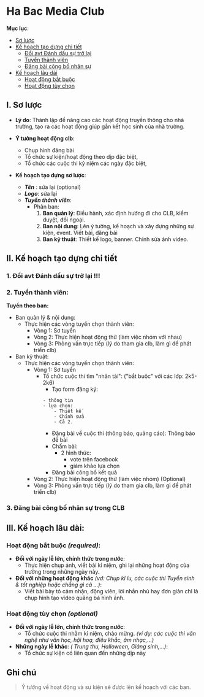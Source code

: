 # Ha Bac Media Club

**Mục lục**:
- [Sơ lược](#i-sơ-lược)
- [Kế hoạch tạo dựng chi tiết](#ii-kế-hoạch-tạo-dựng-chi-tiết)
  - [Đổi avt Đánh dấu sự trở lại](#1-đổi-avt-đánh-dấu-sự-trở-lại-)
  - [Tuyển thành viên](#2-tuyển-thành-viên)
  - [Đăng bài công bố nhân sự](#3-đăng-bài-công-bố-nhân-sự-trong-clb)
- [Kế hoạch lâu dài](#iii-kế-hoạch-lâu-dài)
  - [Hoạt động bắt buộc](#hoạt-động-bắt-buộc-required)
  - [Hoạt động tùy chọn](#hoạt-động-tùy-chọn-optional)


## I. Sơ lược
- **Lý do**: Thành lập để nâng cao các hoạt động truyền thông cho nhà trường, tạo ra các hoạt động giúp gắn kết học sinh của nhà trường.

- **Ý tưởng hoạt động clb**:
    - Chụp hình đăng bài
    - Tổ chức sự kiện/hoạt động theo dịp đặc biệt,
    - Tổ chức các cuộc thi kỷ niệm các ngày đặc biệt,            
- **Kế hoạch tạo dựng sơ lược**:
    - ***Tên*** : sửa lại (optional)
    - ***Logo***: sửa lại
    - ***Tuyển thành viên***:
        - Phân ban:
            1. **Ban quản lý**: Điều hành, xác định hướng đi cho CLB, kiểm duyệt, đối ngoại. 
            2. **Ban nội dung**: Lên ý tưởng, kế hoạch và xây dựng những sự kiện, event. Viết bài, đăng bài
            3. **Ban kỹ thuật**: Thiết kế logo, banner. Chỉnh sửa ảnh video.

## II. Kế hoạch tạo dựng chi tiết

### 1. Đổi avt Đánh dấu sự trở lại !!!

### 2. Tuyển thành viên: 
**Tuyển theo ban:**
- Ban quản lý & nội dung:
    - Thực hiện các vòng tuyển chọn thành viên:
        - Vòng 1: Sơ tuyển
        - Vòng 2: Thực hiện hoạt động thử (làm việc nhóm với nhau)
        - Vòng 3: Phỏng vấn trực tiếp (lý do tham gia clb, làm gì để phát triển clb)
- Ban kỹ thuật:
    - Thực hiện các vòng tuyển chọn thành viên:
        - Vòng 1: Sơ tuyển
            - Tổ chức cuộc thi tìm "nhân tài": ("bắt buộc" với các lớp: 2k5-2k6)
                - Tạo form đăng ký:
                ```
                - thông tin         
                - lựa chọn:              
                    - Thiết kế              
                    - Chỉnh sửa
                    - Cả 2.                            
                ```
                - Đăng bài về cuộc thi (thông báo, quảng cáo): Thông báo đề bài
                - Chấm bài: 
                    - 2 hình thức: 
                        - vote trên facebook
                        - giám khảo lựa chọn
                - Đăng bài công bố kết quả
        - Vòng 2: Thực hiện hoạt động thử (làm việc nhóm) (Optional)
        - Vòng 3: Phỏng vấn trực tiếp (lý do tham gia clb, làm gì để phát triển clb)
### 3. Đăng bài công bố nhân sự trong CLB

## III. Kế hoạch lâu dài:
### Hoạt động bắt buộc *(required)*:
- **Đối với ngày lễ lớn, chính thức trong nước**:
    - Thực hiện chụp ảnh, viết bài kỉ niệm, ghi lại những hoạt động của trường trong những ngày này.
- **Đối với những hoạt động khác** *(vd: Chụp kỉ íu, các cuộc thi Tuyển sinh & tốt nghiệp hoặc chẳng gì cả ...)*:
    - Viết bài bày tỏ cảm nhận, động viên, lời nhắn nhủ hay đơn giản chỉ là chụp hình tạo video quảng bá hình ảnh.
### Hoạt động tùy chọn *(optional)*
- **Đối với ngày lễ lớn, chính thức trong nước**:
    - Tổ chức cuộc thi nhằm kỉ niệm, chào mừng. *(ví dụ: các cuộc thi văn nghệ như văn học, hội hoạ, điêu khắc, âm nhạc,...)*
- **Những ngày lễ khác**: *( Trung thu, Halloween, Giáng sinh,...)*:
    - Tổ chức sự kiện có liên quan đến những dịp này
## Ghi chú
> Ý tưởng về hoạt động và sự kiện sẽ được lên kế hoạch với các ban.
